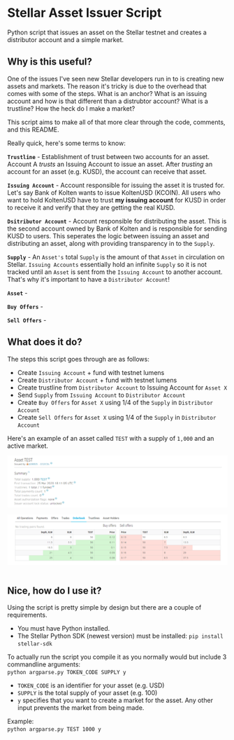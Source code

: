 # Stellar Asset Issuer Script

Python script that issues an asset on the Stellar testnet and creates a distributor account and a simple market. 

## Why is this useful? 

One of the issues I've seen new Stellar developers run in to is creating new assets and markets. The reason it's tricky is due to the overhead that comes with some of the steps. What is an anchor? What is an issuing account and how is that different than a distrubtor account? What is a trustline? How the heck do I make a market? 

This script aims to make all of that more clear through the code, comments, and this README. 

Really quick, here's some terms to know: 

**```Trustline```** - Establishment of trust between two accounts for an asset. Account A *trusts* an Issuing Account to issue an asset. After *trusting* an account for an asset (e.g. KUSD), the account can receive that asset. 

**```Issuing Account```** - Account responsible for issuing the asset it is trusted for. Let's say Bank of Kolten wants to issue KoltenUSD (KCOIN). All users who want to hold KoltenUSD have to trust **my issuing account** for KUSD in order to receive it and verify that they are getting the real KUSD. 

**```Dsitributor Account```** - Account responsible for distributing the asset. This is the second account owned by Bank of Kolten and is responsible for sending KUSD to users. This seperates the logic between issuing an asset and distributing an asset, along with providing transparency in to the ```Supply```. 

**```Supply```** - An ```Asset's``` total ```Supply``` is the amount of that ```Asset``` in circulation on Stellar. ```Issuing Accounts``` essentially hold an infinite ```Supply``` so it is not tracked until an ```Asset``` is sent from the ```Issuing Account``` to another account. That's why it's important to have a ```Distributor Account```!

**```Asset```** - 

**```Buy Offers```** - 

**```Sell Offers```** - 

## What does it do? 

The steps this script goes through are as follows: 
- Create ```Issuing Account``` + fund with testnet lumens 
- Create ```Distributor Account``` + fund with testnet lumens
- Create trustline from ```Distributor Account``` to Issuing Account for ```Asset X```
- Send ```Supply``` from ```Issuing Account``` to ```Distributor Account```
- Create ```Buy Offers``` for ```Asset X``` using 1/4 of the ```Supply``` in ```Distributor Account```
- Create ```Sell Offers``` for ```Asset X``` using 1/4 of the ```Supply``` in ```Distributor Account```

Here's an example of an asset called ```TEST``` with a supply of ```1,000``` and an active market. 

<div align="center"><img align="center" src="test-asset-details.PNG"></div>
<br>
<div align="center"><img align="center" src="test-asset-orderbook.PNG"></div>
<br>

## Nice, how do I use it? 

Using the script is pretty simple by design but there are a couple of requirements. 
- You must have Python installed. 
- The Stellar Python SDK (newest version) must be installed: ```pip install stellar-sdk```

To actually run the script you compile it as you normally would but include 3 commandline arguments: <br>
```python argparse.py TOKEN_CODE SUPPLY y```
- ```TOKEN_CODE``` is an identifier for your asset (e.g. USD)
- ```SUPPLY``` is the total supply of your asset (e.g. 100) 
- ```y``` specifies that you want to create a market for the asset. Any other input prevents the market from being made. 

Example: <br> 
```python argparse.py TEST 1000 y```
